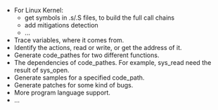 + For Linux Kernel:
	+ get symbols in .s/.S files, to build the full call chains
	+ add mitigations detection
	+ ...
+ Trace variables, where it comes from.
+ Identify the actions, read or write, or get the address of it.
+ Generate code_pathes for two different functions.
+ The dependencies of code_pathes. For example, sys_read need the result of sys_open.
+ Generate samples for a specified code_path.
+ Generate patches for some kind of bugs.
+ More program language support.
+ ...
